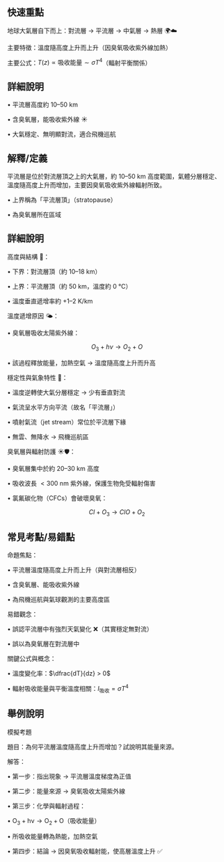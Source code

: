 ## 快速重點

地球大氣層自下而上：對流層 → 平流層 → 中氣層 → 熱層 🌍☁️

主要特徵：溫度隨高度上升而上升（因臭氧吸收紫外線加熱）

主要公式：$T(z) \propto \text{吸收能量} \sim \sigma T^{4}$（輻射平衡關係）

## 詳細說明

• 平流層高度約 $10$–$50\ \mathrm{km}$

• 含臭氧層，能吸收紫外線 ☀️

• 大氣穩定、無明顯對流，適合飛機巡航


## 解釋/定義

平流層是位於對流層頂之上的大氣層，約 $10$–$50\ \mathrm{km}$ 高度範圍，氣體分層穩定、溫度隨高度上升而增加，主要因臭氧吸收紫外線輻射所致。

• 上界稱為「平流層頂」（stratopause）

• 為臭氧層所在區域


## 詳細說明

高度與結構 📏：

• 下界：對流層頂（約 $10$–$18\ \mathrm{km}$）

• 上界：平流層頂（約 $50\ \mathrm{km}$，溫度約 $0\ \mathrm{°C}$）

• 溫度垂直遞增率約 $+1\text{–}2\ \mathrm{K/km}$

溫度遞增原因 🌤️：

• 臭氧層吸收太陽紫外線：

$$
O_3 + h\nu \rightarrow O_2 + O
$$

• 該過程釋放能量，加熱空氣 → 溫度隨高度上升而升高

穩定性與氣象特性 💨：

• 溫度逆轉使大氣分層穩定 → 少有垂直對流

• 氣流呈水平方向平流（故名「平流層」）

• 噴射氣流（jet stream）常位於平流層下緣

• 無雲、無降水 → 飛機巡航區

臭氧層與輻射防護 ☀️🛡️：

• 臭氧層集中於約 $20$–$30\ \mathrm{km}$ 高度

• 吸收波長 $<300\ \mathrm{nm}$ 紫外線，保護生物免受輻射傷害

• 氯氟碳化物（CFCs）會破壞臭氧：

$$
Cl + O_3 \rightarrow ClO + O_2
$$


## 常見考點/易錯點

命題焦點：

• 平流層溫度隨高度上升而上升（與對流層相反）

• 含臭氧層、能吸收紫外線

• 為飛機巡航與氣球觀測的主要高度區

易錯觀念：

• 誤認平流層中有強烈天氣變化 ❌（其實穩定無對流）

• 誤以為臭氧層在對流層中

關鍵公式與概念：

• 溫度變化率：$\dfrac{dT}{dz} > 0$

• 輻射吸收能量與平衡溫度相關：$I_{\text{吸收}} = \sigma T^{4}$


## 舉例說明

模擬考題

題目：為何平流層溫度隨高度上升而增加？試說明其能量來源。

解答：

• 第一步：指出現象 → 平流層溫度梯度為正值

• 第二步：能量來源 → 臭氧吸收太陽紫外線

• 第三步：化學與輻射過程：

• $\mathrm{O_{3} + h\nu \rightarrow O_{2} + O}$（吸收能量）

• 所吸收能量轉為熱能，加熱空氣

• 第四步：結論 → 因臭氧吸收輻射能，使高層溫度上升 ✅

